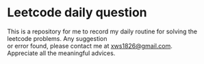# Leetcode daily question

This is a repository for me to record my daily routine for solving the leetcode problems. Any suggestion  
or error found, please contact me at <xws1826@gmail.com>.  
Appreciate all the meaningful advices.  

